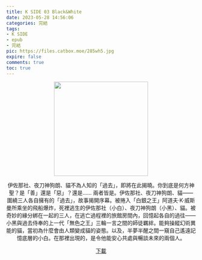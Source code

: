 ```yaml
---
title: K SIDE 03 Black&White
date: 2023-05-28 14:56:06
categories: 完結
tags:
- K SIDE
- epub
- 完結
pic: https://files.catbox.moe/285wh5.jpg
expire: false
comments: true
toc: true
---
```


<div style="text-align:center" class="kratos-post-content">

<img width="250px" src="https://files.catbox.moe/285wh5.jpg">

<p>
伊佐那社、夜刀神狗朗、貓不為人知的「過去」，即將在此揭曉。你到底是何方神聖？是「善」還是「惡」？還是…… 兩者皆是。伊佐那社、夜刀神狗朗、貓—— 圍繞三人各自擁有的「過去」，故事揭開序幕。被捲入「白銀之王」阿道夫·K·威斯曼所乘坐的飛船爆炸，死裡逃生的伊佐那社（小白）、夜刀神狗朗（小黑）、貓。被奇妙的緣分綁在一起的三人，在逃亡過程裡的旅館房間內，回憶起各自的過往—— 小黑與過去侍奉的上一代「無色之王」三輪一言之間的師徒羈絆。能夠操縱幻術異能的貓，當初為什麼會由人類變成貓的姿態。以及，半夢半醒之間一窺自己遙遠記憶底層的小白。在那裡出現的，是令他能安心共處與暢談未來的兩個人。
</p>

<p>
<a href="https://epubdatabase.azurewebsites.net/EBOOKS/EPUB/完結/K SIDE/K SIDE 03 Black&White.epub?download=1">下載</a>
</p>

</div>
